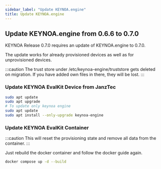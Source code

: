 ```yaml
---
sidebar_label: "Update KEYNOA.engine"
title: Update KEYNOA.engine
---
```


## Update KEYNOA.engine from 0.6.6 to 0.7.0

KEYNOA Release 0.7.0 requires an update of KEYNOA.engine to 0.7.0.

The update works for already provisioned devices as well as for unprovisioned devices.

:::caution
The trust store under /etc/keynoa-engine/truststore gets deleted on migration.
If you have added own files in there, they will be lost.
:::

### Update KEYNOA EvalKit Device from JanzTec

```sh
sudo apt update
sudo apt upgrade
# To update only keynoa engine
sudo apt update
sudo apt install --only-upgrade keynoa-engine
```

### Update KEYNOA EvalKit Container


:::caution
This will reset the provisioning state and remove all data from the container.
:::

Just rebuild the docker container and follow the docker guide again.
```sh
docker compose up -d --build
```
